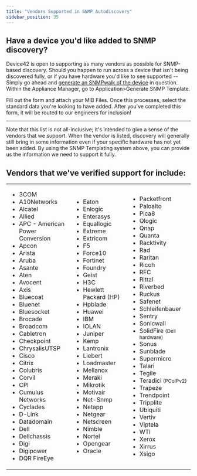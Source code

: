 ```yaml
---
title: "Vendors Supported in SNMP Autodiscovery"
sidebar_position: 35
---
```


## Have a device you'd like added to SNMP discovery?

Device42 is open to supporting as many vendors as possible for SNMP-based discovery. Should you happen to run across a device that isn't being discovered fully, or if you have hardware you'd like to see supported -- Simply go ahead and [generate an SNMPwalk of the device](administration/appliance-manager/collecting-snmpwalk-output-for-troubleshooting.md) in question.  Within the Appliance Manager, go to Application>Generate SNMP Template.

Fill out the form and attach your MIB Files. Once this processes, select the standard data you're looking to have added. After you've completed this form, it will be routed to our engineers for inclusion!

* * *

Note that this list is not all-inclusive; it's intended to give a sense of the vendors that we support. When the vendor is listed, discovery will generally still bring in some information even if your specific hardware has not yet been added. By using the SNMP Templating system above, you can provide us the information we need to support it fully.
## Vendors that we've verified support for include:

<table>
    <tbody>
        <tr>
            <td width="288">
                <ul>
                    <li>3COM</li>
                    <li>A10Networks</li>
                    <li>Alcatel</li>
                    <li>Allied</li>
                    <li>APC - American Power Conversion</li>
                    <li>Apcon</li>
                    <li>Arista</li>
                    <li>Aruba</li>
                    <li>Asante</li>
                    <li>Aten</li>
                    <li>Avocent</li>
                    <li>Axis</li>
                    <li>Bluecoat</li>
                    <li>Bluenet</li>
                    <li>Bluesocket</li>
                    <li>Brocade</li>
                    <li>Broadcom</li>
                    <li>Cabletron</li>
                    <li>Checkpoint</li>
                    <li>ChrysalisUTSP</li>
                    <li>Cisco</li>
                    <li>Citrix</li>
                    <li>Colubris</li>
                    <li>Corvil</li>
                    <li>CPI</li>
                    <li>Cumulus Networks</li>
                    <li>Cyclades</li>
                    <li>D-Link</li>
                    <li>Datadomain</li>
                    <li>Dell</li>
                    <li>Dellchassis</li>
                    <li>Digi</li>
                    <li>Digipower</li>
                    <li>DQR FireEye</li>
                </ul>
            </td>
            <td width="288">
                <ul>
                    <li>Eaton</li>
                    <li>Enlogic</li>
                    <li>Enterasys</li>
                    <li>Equallogic</li>
                    <li>Extreme</li>
                    <li>Extricom</li>
                    <li>F5</li>
                    <li>Force10</li>
                    <li>Fortinet</li>
                    <li>Foundry</li>
                    <li>Geist</li>
                    <li>H3C</li>
                    <li>Hewlett Packard (HP)</li>
                    <li>Hpblade</li>
                    <li>Huawei</li>
                    <li>IBM</li>
                    <li>IOLAN</li>
                    <li>Juniper</li>
                    <li>Kemp</li>
                    <li>Lantronix</li>
                    <li>Liebert</li>
                    <li>Loadmaster</li>
                    <li>Mellanox</li>
                    <li>Meraki</li>
                    <li>Mikrotik</li>
                    <li>Motivair</li>
                    <li>Net-Snmp</li>
                    <li>Netapp</li>
                    <li>Netgear</li>
                    <li>Netscreen</li>
                    <li>Nimble</li>
                    <li>Nortel</li>
                    <li>Opengear</li>
                    <li>Oracle</li>
                </ul>
            </td>
            <td width="288">
                <ul>
                    <li>Packetfront</li>
                    <li>Paloalto</li>
                    <li>Pica8</li>
                    <li>Qlogic</li>
                    <li>Qnap</li>
                    <li>Quanta</li>
                    <li>Racktivity</li>
                    <li>Rad</li>
                    <li>Raritan</li>
                    <li>Ricoh</li>
                    <li>RFC</li>
                    <li>Rittal</li>
                    <li>Riverbed</li>
                    <li>Ruckus</li>
                    <li>Safenet</li>
                    <li>Schleifenbauer</li>
                    <li>Sentry</li>
                    <li>Sonicwall</li>
                    <li>SolidFire <small>(Dell hardware)</small></li>
                    <li>Sonus</li>
                    <li>Sunblade</li>
                    <li>Supermicro</li>
                    <li>Talari</li>
                    <li>Tegile</li>
                    <li>Teradici <small>(PCoIPv2)</small></li>
                    <li>Trapeze</li>
                    <li>Trendpoint</li>
                    <li>Tripplite</li>
                    <li>Ubiquiti</li>
                    <li>Vertiv</li>
                    <li>Viptela</li>
                    <li>WTI</li>
                    <li>Xerox</li>
                    <li>Xirrus</li>
                    <li>Xsigo</li>
                </ul>
            </td>
        </tr>
    </tbody>
</table>
